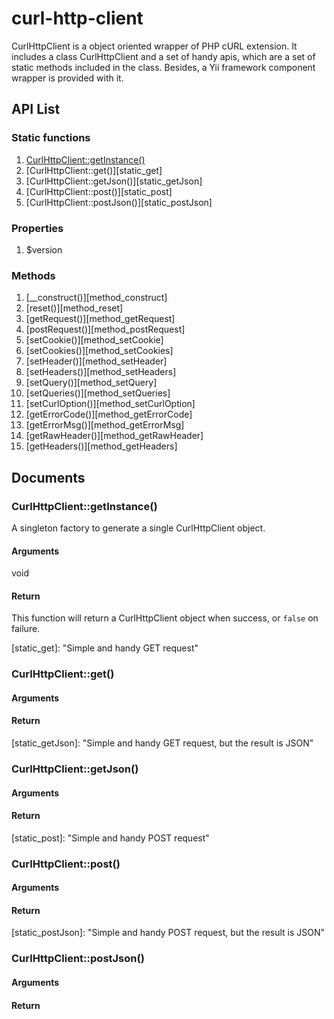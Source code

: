 # curl-http-client


CurlHttpClient is a object oriented wrapper of PHP cURL extension. It includes
a class CurlHttpClient and a set of handy apis, which are a set of static methods included in the class. Besides, a Yii framework component wrapper is provided with it.

## API List

### Static functions

1. [CurlHttpClient::getInstance()](#curlhttpclientgetinstance)
2. [CurlHttpClient::get()][static_get]
3. [CurlHttpClient::getJson()][static_getJson]
4. [CurlHttpClient::post()][static_post]
5. [CurlHttpClient::postJson()][static_postJson]

### Properties

1. $version

### Methods

1. [__construct()][method_construct]
2. [reset()][method_reset]
3. [getRequest()][method_getRequest]
4. [postRequest()][method_postRequest]
5. [setCookie()][method_setCookie]
6. [setCookies()][method_setCookies]
7. [setHeader()][method_setHeader]
8. [setHeaders()][method_setHeaders]
9. [setQuery()][method_setQuery]
10. [setQueries()][method_setQueries]
11. [setCurlOption()][method_setCurlOption]
12. [getErrorCode()][method_getErrorCode]
13. [getErrorMsg()][method_getErrorMsg]
14. [getRawHeader()][method_getRawHeader]
15. [getHeaders()][method_getHeaders]

## Documents

### CurlHttpClient::getInstance()

A singleton factory to generate a single CurlHttpClient object.

#### Arguments

void

#### Return

This function will return a CurlHttpClient object when success, or `false` on failure.

[static_get]: "Simple and handy GET request"
### CurlHttpClient::get()

#### Arguments

#### Return


[static_getJson]: "Simple and handy GET request, but the result is JSON"
### CurlHttpClient::getJson()

#### Arguments

#### Return

[static_post]: "Simple and handy POST request"
### CurlHttpClient::post()

#### Arguments

#### Return

[static_postJson]: "Simple and handy POST request, but the result is JSON"
### CurlHttpClient::postJson()

#### Arguments

#### Return
